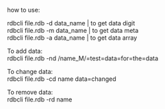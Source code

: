 how to use:  

  
rdbcli file.rdb -d data_name | to get data digit  
rdbcli file.rdb -m data_name | to get data meta  
rdbcli file.rdb -a data_name | to get data array  
  
To add data:  
rdbcli file.rdb -nd /name_M/=test=data=for=the=data  
  
To change data:   
rdbcli file.rdb -cd name data=changed  
  
To remove data:  
rdbcli file.rdb -rd name
  